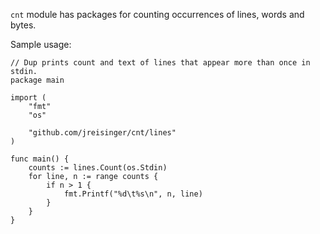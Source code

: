 `cnt` module has packages for counting occurrences of lines, words and bytes.

Sample usage:

```
// Dup prints count and text of lines that appear more than once in stdin.
package main

import (
	"fmt"
	"os"

	"github.com/jreisinger/cnt/lines"
)

func main() {
	counts := lines.Count(os.Stdin)
	for line, n := range counts {
		if n > 1 {
			fmt.Printf("%d\t%s\n", n, line)
		}
	}
}
```